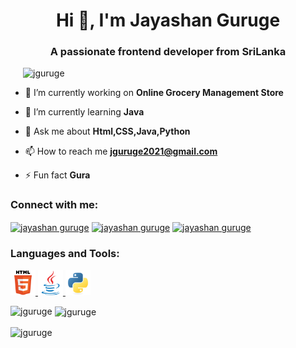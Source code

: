 
<h1 align="center">Hi 👋, I'm Jayashan Guruge</h1>
<h3 align="center">A passionate frontend developer from SriLanka</h3>

<p align="left"style="margin-left:20px"> <img src="https://komarev.com/ghpvc/?username=jguruge&label=Profile%20views&color=0e75b6&style=flat" alt="jguruge" /> </p>

- 🔭 I’m currently working on **Online Grocery Management Store**

- 🌱 I’m currently learning **Java**

- 💬 Ask me about **Html,CSS,Java,Python**

- 📫 How to reach me **jguruge2021@gmail.com**

- ⚡ Fun fact **Gura**

<h3 align="left">Connect with me:</h3>
<p align="left">
<a href="https://linkedin.com/in/jayashan guruge" target="blank"><img align="center" src="https://raw.githubusercontent.com/rahuldkjain/github-profile-readme-generator/master/src/images/icons/Social/linked-in-alt.svg" alt="jayashan guruge" height="30" width="40" /></a>
<a href="https://fb.com/jayashan guruge" target="blank"><img align="center" src="https://raw.githubusercontent.com/rahuldkjain/github-profile-readme-generator/master/src/images/icons/Social/facebook.svg" alt="jayashan guruge" height="30" width="40" /></a>
<a href="https://instagram.com/jayashan guruge" target="blank"><img align="center" src="https://raw.githubusercontent.com/rahuldkjain/github-profile-readme-generator/master/src/images/icons/Social/instagram.svg" alt="jayashan guruge" height="30" width="40" /></a>
</p>

<h3 align="left">Languages and Tools:</h3>
<p align="left"> <a href="https://www.w3.org/html/" target="_blank" rel="noreferrer"> <img src="https://raw.githubusercontent.com/devicons/devicon/master/icons/html5/html5-original-wordmark.svg" alt="html5" width="40" height="40"/> </a> <a href="https://www.java.com" target="_blank" rel="noreferrer"> <img src="https://raw.githubusercontent.com/devicons/devicon/master/icons/java/java-original.svg" alt="java" width="40" height="40"/> </a> <a href="https://www.python.org" target="_blank" rel="noreferrer"> <img src="https://raw.githubusercontent.com/devicons/devicon/master/icons/python/python-original.svg" alt="python" width="40" height="40"/> </a> </p>

<p><img align="left" src="https://github-readme-stats.vercel.app/api/top-langs?username=jguruge&show_icons=true&locale=en&layout=compact" alt="jguruge" /></p>

<p>&nbsp;<img align="center" src="https://github-readme-stats.vercel.app/api?username=jguruge&show_icons=true&locale=en" alt="jguruge" /></p>

<p><img align="center" src="https://github-readme-streak-stats.herokuapp.com/?user=jguruge&" alt="jguruge" /></p>
